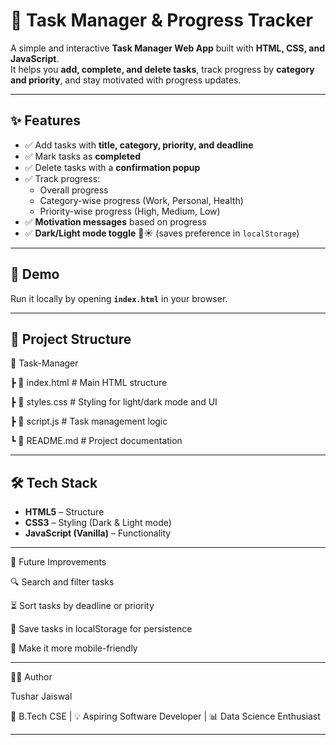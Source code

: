 # 📌 Task Manager & Progress Tracker  

A simple and interactive **Task Manager Web App** built with **HTML, CSS, and JavaScript**.  
It helps you **add, complete, and delete tasks**, track progress by **category and priority**, and stay motivated with progress updates.  

---

## ✨ Features  
- ✅ Add tasks with **title, category, priority, and deadline**  
- ✅ Mark tasks as **completed**  
- ✅ Delete tasks with a **confirmation popup**  
- ✅ Track progress:  
  - Overall progress  
  - Category-wise progress (Work, Personal, Health)  
  - Priority-wise progress (High, Medium, Low)  
- ✅ **Motivation messages** based on progress  
- ✅ **Dark/Light mode toggle** 🌙☀️ (saves preference in `localStorage`)  

---

## 🚀 Demo  
Run it locally by opening **`index.html`** in your browser.  

---

## 📂 Project Structure  
📁 Task-Manager

┣ 📜 index.html # Main HTML structure

┣ 📜 styles.css # Styling for light/dark mode and UI

┣ 📜 script.js # Task management logic

┗ 📜 README.md # Project documentation

---

## 🛠️ Tech Stack  
- **HTML5** – Structure  
- **CSS3** – Styling (Dark & Light mode)  
- **JavaScript (Vanilla)** – Functionality  

---

📌 Future Improvements

🔍 Search and filter tasks

⏳ Sort tasks by deadline or priority

💾 Save tasks in localStorage for persistence

📱 Make it more mobile-friendly

---

👨‍💻 Author

Tushar Jaiswal

🚀 B.Tech CSE | 💡 Aspiring Software Developer | 📊 Data Science Enthusiast

---
